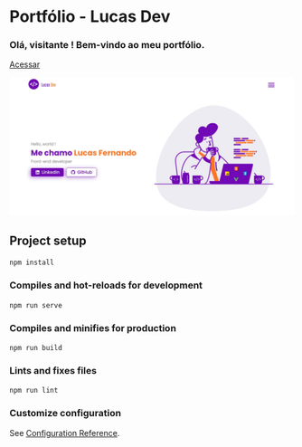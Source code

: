 # Portfólio - Lucas Dev

### Olá, visitante ! Bem-vindo ao meu portfólio.

<a href="https://lucas-dev-portfolio.netlify.app/">Acessar</a> 

<img src="src/assets/images/home.jpg">

## Project setup
```
npm install
```

### Compiles and hot-reloads for development
```
npm run serve
```

### Compiles and minifies for production
```
npm run build
```

### Lints and fixes files
```
npm run lint
```

### Customize configuration
See [Configuration Reference](https://cli.vuejs.org/config/).
